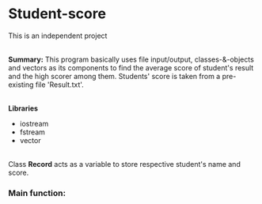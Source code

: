 # Student-score
This is an independent project <br><br>

<p>
<b>Summary:</b> This program basically uses file input/output, classes-&-objects and vectors as its components to find the average score of student's result and the high scorer among them. Students' score is taken from a pre-existing file 'Result.txt'.
</p><br>
<b>Libraries</b><br>
<ul><li>iostream</li><li>fstream</li><li>vector</li></ul><br>
Class <b>Record</b> acts as a variable to store respective student's name and score.<br>
<b><h3>Main function:</h3></b>
